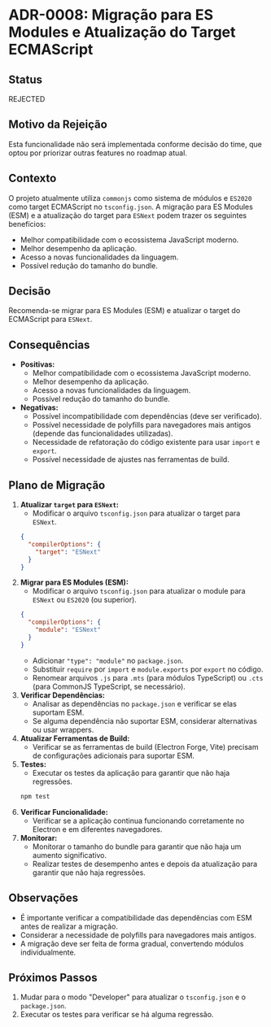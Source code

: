 # ADR-0008: Migração para ES Modules e Atualização do Target ECMAScript

## Status

REJECTED

## Motivo da Rejeição

Esta funcionalidade não será implementada conforme decisão do time, que optou por priorizar outras features no roadmap atual.

## Contexto

O projeto atualmente utiliza `commonjs` como sistema de módulos e `ES2020` como target ECMAScript no `tsconfig.json`. A migração para ES Modules (ESM) e a atualização do target para `ESNext` podem trazer os seguintes benefícios:

*   Melhor compatibilidade com o ecossistema JavaScript moderno.
*   Melhor desempenho da aplicação.
*   Acesso a novas funcionalidades da linguagem.
*   Possível redução do tamanho do bundle.

## Decisão

Recomenda-se migrar para ES Modules (ESM) e atualizar o target do ECMAScript para `ESNext`.

## Consequências

*   **Positivas:**
    *   Melhor compatibilidade com o ecossistema JavaScript moderno.
    *   Melhor desempenho da aplicação.
    *   Acesso a novas funcionalidades da linguagem.
    *   Possível redução do tamanho do bundle.
*   **Negativas:**
    *   Possível incompatibilidade com dependências (deve ser verificado).
    *   Possível necessidade de polyfills para navegadores mais antigos (depende das funcionalidades utilizadas).
    *   Necessidade de refatoração do código existente para usar `import` e `export`.
    *   Possível necessidade de ajustes nas ferramentas de build.

## Plano de Migração

1.  **Atualizar `target` para `ESNext`:**
    *   Modificar o arquivo `tsconfig.json` para atualizar o target para `ESNext`.
    ```json
    {
      "compilerOptions": {
        "target": "ESNext"
      }
    }
    ```
2.  **Migrar para ES Modules (ESM):**
    *   Modificar o arquivo `tsconfig.json` para atualizar o module para `ESNext` ou `ES2020` (ou superior).
    ```json
    {
      "compilerOptions": {
        "module": "ESNext"
      }
    }
    ```
    *   Adicionar `"type": "module"` no `package.json`.
    *   Substituir `require` por `import` e `module.exports` por `export` no código.
    *   Renomear arquivos `.js` para `.mts` (para módulos TypeScript) ou `.cts` (para CommonJS TypeScript, se necessário).
3.  **Verificar Dependências:**
    *   Analisar as dependências no `package.json` e verificar se elas suportam ESM.
    *   Se alguma dependência não suportar ESM, considerar alternativas ou usar wrappers.
4.  **Atualizar Ferramentas de Build:**
    *   Verificar se as ferramentas de build (Electron Forge, Vite) precisam de configurações adicionais para suportar ESM.
5.  **Testes:**
    *   Executar os testes da aplicação para garantir que não haja regressões.
    ```bash
    npm test
    ```
6.  **Verificar Funcionalidade:**
    *   Verificar se a aplicação continua funcionando corretamente no Electron e em diferentes navegadores.
7.  **Monitorar:**
    *   Monitorar o tamanho do bundle para garantir que não haja um aumento significativo.
    *   Realizar testes de desempenho antes e depois da atualização para garantir que não haja regressões.

## Observações

*   É importante verificar a compatibilidade das dependências com ESM antes de realizar a migração.
*   Considerar a necessidade de polyfills para navegadores mais antigos.
*   A migração deve ser feita de forma gradual, convertendo módulos individualmente.

## Próximos Passos

1.  Mudar para o modo "Developer" para atualizar o `tsconfig.json` e o `package.json`.
2.  Executar os testes para verificar se há alguma regressão.